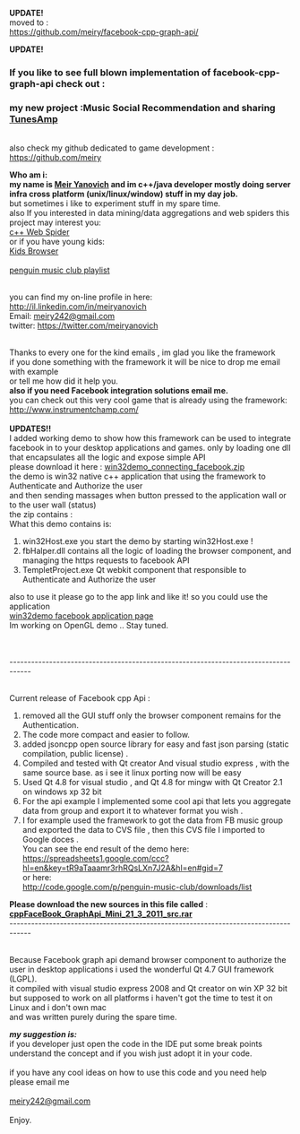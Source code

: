 **UPDATE!** <br>
moved to :<br>
<a href='https://github.com/meiry/facebook-cpp-graph-api/'>https://github.com/meiry/facebook-cpp-graph-api/</a>


<b>UPDATE!</b> <br>
<h3>
If you like to see full blown implementation of facebook-cpp-graph-api check out :</h3>
<h3>my new project :Music Social Recommendation and sharing <a href='http://code.google.com/p/play-list-builder/'>TunesAmp</a></h3>

<br>
also check my github dedicated to game development :<br>
<a href='https://github.com/meiry'>https://github.com/meiry</a>

<b>Who am i:</b><br><b>my name is <a href='http://il.linkedin.com/in/meiryanovich'>Meir Yanovich</a> and im c++/java developer mostly doing server infra cross  platform (unix/linux/window) stuff in my day job.</b><br>
but sometimes i like to experiment stuff in my spare time.<br>
also If you interested in data mining/data aggregations and web spiders this project may interest you:<br>
<a href='http://code.google.com/p/driller-cpp-web-crawler/'>c++ Web Spider</a><br>
or if you have young kids:<br>
<a href='http://code.google.com/p/kidsbrowser/'>Kids Browser</a><br><br>
<a href='http://code.google.com/p/penguin-music-club/'>penguin music club playlist</a><br>
<br>


you can find my on-line profile in here:<br>
<a href='http://il.linkedin.com/in/meiryanovich'>http://il.linkedin.com/in/meiryanovich</a> <br>
Email: meiry242@gmail.com<br>
twitter: <a href='https://twitter.com/meiryanovich'>https://twitter.com/meiryanovich</a><br>



<br>
Thanks to every one for the kind emails , im glad you like the framework<br>
if you done something with the framework it will be nice to drop me email with example<br>
or tell me how did it help you.<br>
<b>also if you need Facebook integration solutions email me.</b> <br>
you can check out this very cool game that is already using the framework:<br>
<a href='http://www.instrumentchamp.com/'>http://www.instrumentchamp.com/</a><br><br>
<b>UPDATES!!</b> <br>
I added working demo to show how this framework can be used to integrate </br>
facebook in to your desktop applications and games. only by loading one dll that encapsulates all the logic and expose simple API<br>
please download it here : <a href='http://code.google.com/p/facebook-cpp-graph-api/downloads/detail?name=win32demo_connecting_facebook_v01.zip&can=2&q=#makechanges'>win32demo_connecting_facebook.zip</a> <br>
the demo is win32 native c++ application that using the framework to Authenticate and Authorize the user <br>
and then sending massages when button pressed to the application wall or to the user wall (status)<br>
the zip contains :<br>
What this demo contains is:<br>
<ol><li>win32Host.exe you start the demo by starting win32Host.exe !<br>
</li><li>fbHalper.dll contains all the logic of loading the browser component, and managing the https requests to facebook API<br>
</li><li>TempletProject.exe Qt webkit component that responsible to Authenticate and Authorize the user</li></ol>

also to use it please go to the app link and like it! so you could use the application<br>
<a href='http://www.facebook.com/apps/application.php?id=189927794387507&sk=wall'>win32demo facebook application page</a><br>
Im working on OpenGL demo .. Stay tuned.<br>
<br>
<br>


------------------------------------------------------------------------------------<br><br>

Current release of Facebook cpp Api :<br>
<ol><li>removed all the GUI stuff only the browser component remains for the Authentication.<br>
</li><li>The code more compact and easier  to follow.<br>
</li><li>added jsoncpp open source library for easy and fast json parsing (static compilation, public license) .<br>
</li><li>Compiled and tested with Qt creator And visual studio express , with the same source base. as i see it linux porting now will be easy <br>
</li><li>Used Qt 4.8 for visual studio , and Qt 4.8 for mingw with Qt Creator 2.1 on windows xp 32 bit<br>
</li><li>For the api example I implemented some cool api that lets you aggregate data from group and export it to whatever format you wish .<br>
</li><li>I for example used the framework to got the data from FB music group and exported the data to CVS file , then this CVS file I imported to Google doces .<br>
You can see the end result of the demo here:<br>
<a href='https://spreadsheets1.google.com/ccc?hl=en&key=tR9aTaaamr3rhRQsLXn7J2A&hl=en#gid=7'>https://spreadsheets1.google.com/ccc?hl=en&amp;key=tR9aTaaamr3rhRQsLXn7J2A&amp;hl=en#gid=7</a> <br>
or here:<br>
<a href='http://code.google.com/p/penguin-music-club/downloads/list'>http://code.google.com/p/penguin-music-club/downloads/list</a>
<br></li></ol>

<b>Please download the new sources in this file called</b> : <b><a href='http://code.google.com/p/facebook-cpp-graph-api/downloads/detail?name=cppFaceBook_GraphApi_Mini_src.rar&can=2&q=#makechanges'>cppFaceBook_GraphApi_Mini_21_3_2011_src.rar</a></b> <br>
------------------------------------------------------------------------------------<br><br>


Because Facebook graph api demand browser component to authorize the user in desktop applications i used the wonderful Qt 4.7 GUI framework (LGPL).<br>
it compiled with visual studio express 2008 and Qt creator on win XP 32 bit but supposed to work on all platforms i haven't got the time to test it on Linux and i don't own mac<br> and was written purely during the spare time.<br>



<b><i>my suggestion is:</i></b><br>
if you developer just open the code in the IDE put some break points understand the concept and if you wish just adopt it in your code.<br>
<br>
if you have any cool ideas on how to use this code and you need help please email me<br>
<br>meiry242@gmail.com</br>
<br>Enjoy.<br>











